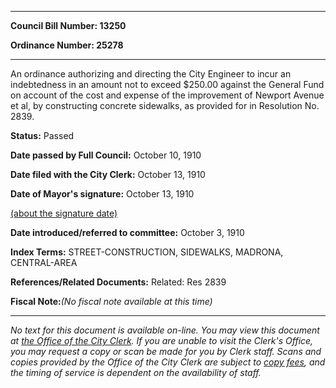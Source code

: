 

********

**Council Bill Number: 13250**
   
**Ordinance Number: 25278**
********

 An ordinance authorizing and directing the City Engineer to incur an indebtedness in an amount not to exceed $250.00 against the General Fund on account of the cost and expense of the improvement of Newport Avenue et al, by constructing concrete sidewalks, as provided for in Resolution No. 2839.

**Status:** Passed
   
**Date passed by Full Council:** October 10, 1910
   
**Date filed with the City Clerk:** October 13, 1910
   
**Date of Mayor's signature:** October 13, 1910
   
[(about the signature date)](/~public/approvaldate.htm)
   
   
   
**Date introduced/referred to committee:** October 3, 1910
   
   
**Index Terms:** STREET-CONSTRUCTION, SIDEWALKS, MADRONA, CENTRAL-AREA

**References/Related Documents:** Related: Res 2839

**Fiscal Note:**_(No fiscal note available at this time)_
********

_No text for this document is available on-line. You may view this document at [the Office of the City Clerk](http://www.seattle.gov/leg/clerk/contactUs.htm). If you are unable to visit the Clerk's Office, you may request a copy or scan be made for you by Clerk staff. Scans and copies provided by the Office of the City Clerk are subject to [copy fees](http://clerk.seattle.gov/~public/clerkfees.htm), and the timing of service is dependent on the availability of staff._

